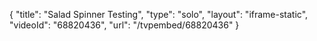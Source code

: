 {
    "title": "Salad Spinner Testing",
    "type": "solo",
    "layout": "iframe-static",
    "videoId": "68820436",
    "url": "\/tvpembed\/68820436"
}